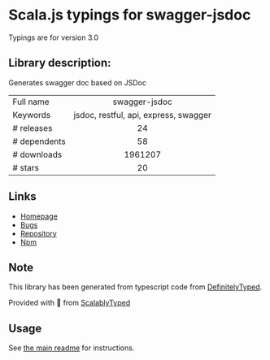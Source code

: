 
# Scala.js typings for swagger-jsdoc

Typings are for version 3.0

## Library description:
Generates swagger doc based on JSDoc

|                    |                 |
| ------------------ | :-------------: |
| Full name          | swagger-jsdoc |
| Keywords           | jsdoc, restful, api, express, swagger |
| # releases         | 24 |
| # dependents       | 58 |
| # downloads        | 1961207 |
| # stars            | 20 |

## Links
- [Homepage](https://github.com/Surnet/swagger-jsdoc)
- [Bugs](https://github.com/Surnet/swagger-jsdoc/issues)
- [Repository](https://github.com/Surnet/swagger-jsdoc)
- [Npm](https://www.npmjs.com/package/swagger-jsdoc)
    


## Note
This library has been generated from typescript code from [DefinitelyTyped](https://definitelytyped.org).

Provided with :purple_heart: from [ScalablyTyped](https://github.com/oyvindberg/ScalablyTyped)

## Usage
See [the main readme](../../readme.md) for instructions.


